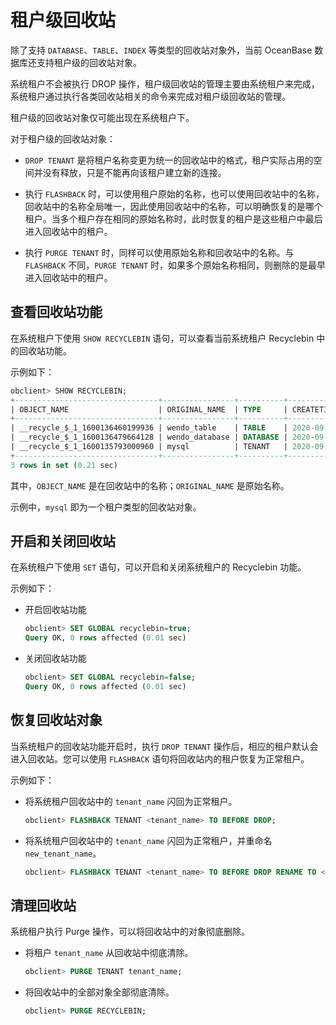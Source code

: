 租户级回收站 
===========================



除了支持 `DATABASE`、`TABLE`、`INDEX` 等类型的回收站对象外，当前 OceanBase 数据库还支持租户级的回收站对象。

系统租户不会被执行 DROP 操作，租户级回收站的管理主要由系统租户来完成，系统租户通过执行各类回收站相关的命令来完成对租户级回收站的管理。

租户级的回收站对象仅可能出现在系统租户下。

对于租户级的回收站对象：

* `DROP TENANT` 是将租户名称变更为统一的回收站中的格式，租户实际占用的空间并没有释放，只是不能再向该租户建立新的连接。

  

* 执行 `FLASHBACK` 时，可以使用租户原始的名称，也可以使用回收站中的名称，回收站中的名称全局唯一，因此使用回收站中的名称，可以明确恢复的是哪个租户。当多个租户存在相同的原始名称时，此时恢复的租户是这些租户中最后进入回收站中的租户。

  

* 执行 `PURGE TENANT` 时，同样可以使用原始名称和回收站中的名称。与 `FLASHBACK` 不同，`PURGE TENANT` 时，如果多个原始名称相同，则删除的是最早进入回收站中的租户。

  




查看回收站功能 
----------------------------

在系统租户下使用 `SHOW RECYCLEBIN` 语句，可以查看当前系统租户 Recyclebin 中的回收站功能。

示例如下：

```sql
obclient> SHOW RECYCLEBIN;
+--------------------------------+----------------+----------+----------------------------+
| OBJECT_NAME                    | ORIGINAL_NAME  | TYPE     | CREATETIME                 |
+--------------------------------+----------------+----------+----------------------------+
| __recycle_$_1_1600136460199936 | wendo_table    | TABLE    | 2020-09-15 10:21:00.207886 |
| __recycle_$_1_1600136479664128 | wendo_database | DATABASE | 2020-09-15 10:21:19.664534 |
| __recycle_$_1_1600135793000960 | mysql          | TENANT   | 2020-09-15 10:23:25.773877 |
+--------------------------------+----------------+----------+----------------------------+
3 rows in set (0.21 sec)
```



其中，`OBJECT_NAME` 是在回收站中的名称；`ORIGINAL_NAME` 是原始名称。

示例中，`mysql` 即为一个租户类型的回收站对象。

开启和关闭回收站 
-----------------------------

在系统租户下使用 `SET` 语句，可以开启和关闭系统租户的 Recyclebin 功能。

示例如下：

* 开启回收站功能

  ```sql
  obclient> SET GLOBAL recyclebin=true;
  Query OK, 0 rows affected (0.01 sec)
  ```

  

* 关闭回收站功能

  ```sql
  obclient> SET GLOBAL recyclebin=false;
  Query OK, 0 rows affected (0.01 sec)
  ```

  




恢复回收站对象 
----------------------------

当系统租户的回收站功能开启时，执行 `DROP TENANT` 操作后，相应的租户默认会进入回收站。您可以使用 `FLASHBACK` 语句将回收站内的租户恢复为正常租户。

示例如下：

* 将系统租户回收站中的 `tenant_name` 闪回为正常租户。

  ```sql
  obclient> FLASHBACK TENANT <tenant_name> TO BEFORE DROP;
  ```

  

* 将系统租户回收站中的 `tenant_name` 闪回为正常租户，并重命名 `new_tenant_name`。

  ```sql
  obclient> FLASHBACK TENANT <tenant_name> TO BEFORE DROP RENAME TO <new_tenant_name>;
  ```

  




清理回收站 
--------------------------

系统租户执行 Purge 操作，可以将回收站中的对象彻底删除。

* 将租户 `tenant_name` 从回收站中彻底清除。

  ```sql
  obclient> PURGE TENANT tenant_name;
  ```

  

* 将回收站中的全部对象全部彻底清除。

  ```sql
  obclient> PURGE RECYCLEBIN;
  ```

  



